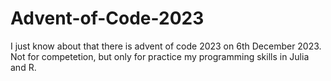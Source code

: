 # Advent-of-Code-2023
I just know about that there is advent of code 2023 on 6th December 2023. Not for competetion, but only for practice my programming skills in Julia and R. 
